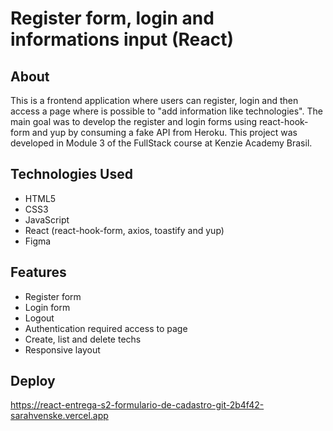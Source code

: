 # Register form, login and informations input (React)

## About
This is a frontend application where users can register, login and then access a page where is possible to "add information like technologies". The main goal was to develop the register and login forms using react-hook-form and yup by consuming a fake API from Heroku. 
This project was developed in Module 3 of the FullStack course at Kenzie Academy Brasil.

## Technologies Used
- HTML5
- CSS3
- JavaScript
- React (react-hook-form, axios, toastify and yup)
- Figma

## Features
- Register form
- Login form
- Logout
- Authentication required access to page
- Create, list and delete techs
- Responsive layout

## Deploy 
https://react-entrega-s2-formulario-de-cadastro-git-2b4f42-sarahvenske.vercel.app


